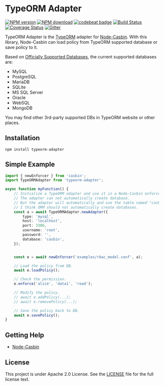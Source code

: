 TypeORM Adapter
====
[![NPM version][npm-image]][npm-url]
[![NPM download][download-image]][download-url]
[![codebeat badge](https://codebeat.co/badges/7b938f17-ac89-4ee9-b3cc-787b5e94720d)](https://codebeat.co/projects/github-com-node-casbin-typeorm-adapter-master)
[![Build Status](https://travis-ci.org/node-casbin/typeorm-adapter.svg?branch=master)](https://travis-ci.org/node-casbin/typeorm-adapter)
[![Coverage Status](https://coveralls.io/repos/github/node-casbin/typeorm-adapter/badge.svg?branch=master)](https://coveralls.io/github/node-casbin/typeorm-adapter?branch=master)
[![Gitter](https://badges.gitter.im/Join%20Chat.svg)](https://gitter.im/casbin/lobby)

[npm-image]: https://img.shields.io/npm/v/typeorm-adapter.svg?style=flat-square
[npm-url]: https://npmjs.org/package/typeorm-adapter
[download-image]: https://img.shields.io/npm/dm/typeorm-adapter.svg?style=flat-square
[download-url]: https://npmjs.org/package/typeorm-adapter

TypeORM Adapter is the [TypeORM](https://github.com/typeorm/typeorm) adapter for [Node-Casbin](https://github.com/casbin/node-casbin). With this library, Node-Casbin can load policy from TypeORM supported database or save policy to it.

Based on [Officially Supported Databases](http://typeorm.io), the current supported databases are:

- MySQL
- PostgreSQL
- MariaDB
- SQLite
- MS SQL Server
- Oracle
- WebSQL
- MongoDB 


You may find other 3rd-party supported DBs in TypeORM website or other places.

## Installation

    npm install typeorm-adapter

## Simple Example

```typescript
import { newEnforcer } from 'casbin';
import TypeORMAdapter from 'typeorm-adapter';

async function myFunction() {
    // Initialize a TypeORM adapter and use it in a Node-Casbin enforcer:
    // The adapter can not automatically create database.
    // But the adapter will automatically and use the table named "casbin_rule".
    // I think ORM should not automatically create databases.  
    const a = await TypeORMAdapter.newAdapter({
        type: 'mysql',
        host: 'localhost',
        port: 3306,
        username: 'root',
        password: '',
        database: 'casbin',
    });


    const e = await newEnforcer('examples/rbac_model.conf', a);

    // Load the policy from DB.
    await e.loadPolicy();

    // Check the permission.
    e.enforce('alice', 'data1', 'read');

    // Modify the policy.
    // await e.addPolicy(...);
    // await e.removePolicy(...);

    // Save the policy back to DB.
    await e.savePolicy();
}
```

## Getting Help

- [Node-Casbin](https://github.com/casbin/node-casbin)

## License

This project is under Apache 2.0 License. See the [LICENSE](LICENSE) file for the full license text.
